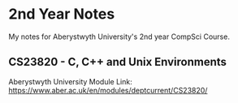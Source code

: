 # 2nd Year Notes
My notes for Aberystwyth University's 2nd year CompSci Course.

## CS23820 - C, C++ and Unix Environments 

Aberystwyth University Module Link: https://www.aber.ac.uk/en/modules/deptcurrent/CS23820/
